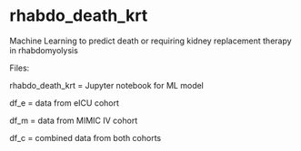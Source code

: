 # rhabdo_death_krt
Machine Learning to predict death or requiring kidney replacement therapy in rhabdomyolysis

Files:

rhabdo_death_krt = Jupyter notebook for ML model

df_e = data from eICU cohort

df_m = data from MIMIC IV cohort

df_c = combined data from both cohorts
